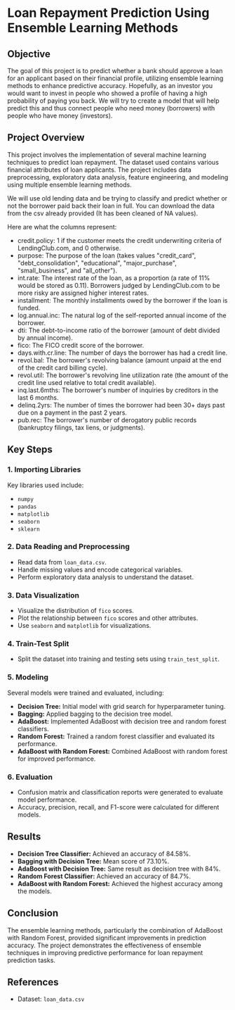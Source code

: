 # Loan Repayment Prediction Using Ensemble Learning Methods

## Objective
The goal of this project is to predict whether a bank should approve a loan for an applicant based on their financial profile, utilizing ensemble learning methods to enhance predictive accuracy. Hopefully, as an investor you would want to invest in people who showed a profile of having a high probability of paying you back. We will try to create a model that will help predict this and thus connect people who need money (borrowers) with people who have money (investors).

## Project Overview
This project involves the implementation of several machine learning techniques to predict loan repayment. The dataset used contains various financial attributes of loan applicants. The project includes data preprocessing, exploratory data analysis, feature engineering, and modeling using multiple ensemble learning methods.

We will use old lending data and be trying to classify and predict whether or not the borrower paid back their loan in full. You can download the data from the csv already provided (It has been cleaned of NA values).

Here are what the columns represent:

- credit.policy: 1 if the customer meets the credit underwriting criteria of LendingClub.com, and 0 otherwise.
- purpose: The purpose of the loan (takes values "credit_card", "debt_consolidation", "educational", "major_purchase", "small_business", and "all_other").
- int.rate: The interest rate of the loan, as a proportion (a rate of 11% would be stored as 0.11). Borrowers judged by LendingClub.com to be more risky are assigned higher interest rates.
- installment: The monthly installments owed by the borrower if the loan is funded.
- log.annual.inc: The natural log of the self-reported annual income of the borrower.
- dti: The debt-to-income ratio of the borrower (amount of debt divided by annual income).
- fico: The FICO credit score of the borrower.
- days.with.cr.line: The number of days the borrower has had a credit line.
- revol.bal: The borrower's revolving balance (amount unpaid at the end of the credit card billing cycle).
- revol.util: The borrower's revolving line utilization rate (the amount of the credit line used relative to total credit available).
- inq.last.6mths: The borrower's number of inquiries by creditors in the last 6 months.
- delinq.2yrs: The number of times the borrower had been 30+ days past due on a payment in the past 2 years.
- pub.rec: The borrower's number of derogatory public records (bankruptcy filings, tax liens, or judgments).

## Key Steps

### 1. Importing Libraries
Key libraries used include:
- `numpy`
- `pandas`
- `matplotlib`
- `seaborn`
- `sklearn`

### 2. Data Reading and Preprocessing
- Read data from `loan_data.csv`.
- Handle missing values and encode categorical variables.
- Perform exploratory data analysis to understand the dataset.

### 3. Data Visualization
- Visualize the distribution of `fico` scores.
- Plot the relationship between `fico` scores and other attributes.
- Use `seaborn` and `matplotlib` for visualizations.

### 4. Train-Test Split
- Split the dataset into training and testing sets using `train_test_split`.

### 5. Modeling
Several models were trained and evaluated, including:
- **Decision Tree:** Initial model with grid search for hyperparameter tuning.
- **Bagging:** Applied bagging to the decision tree model.
- **AdaBoost:** Implemented AdaBoost with decision tree and random forest classifiers.
- **Random Forest:** Trained a random forest classifier and evaluated its performance.
- **AdaBoost with Random Forest:** Combined AdaBoost with random forest for improved performance.

### 6. Evaluation
- Confusion matrix and classification reports were generated to evaluate model performance.
- Accuracy, precision, recall, and F1-score were calculated for different models.

## Results
- **Decision Tree Classifier:** Achieved an accuracy of 84.58%.
- **Bagging with Decision Tree:** Mean score of 73.10%.
- **AdaBoost with Decision Tree:** Same result as decision tree with 84%.
- **Random Forest Classifier:** Achieved an accuracy of 84.7%.
- **AdaBoost with Random Forest:** Achieved the highest accuracy among the models.

## Conclusion
The ensemble learning methods, particularly the combination of AdaBoost with Random Forest, provided significant improvements in prediction accuracy. The project demonstrates the effectiveness of ensemble techniques in improving predictive performance for loan repayment prediction tasks.

## References
- Dataset: `loan_data.csv`
